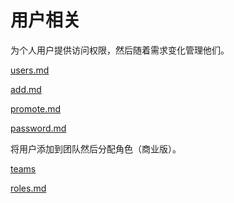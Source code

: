 # 用户相关

为个人用户提供访问权限，然后随着需求变化管理他们。


[users.md](users.md)



[add.md](add.md)



[promote.md](promote.md)



[password.md](password.md)


将用户添加到团队然后分配角色（商业版）。


[teams](teams/)



[roles.md](roles.md)
